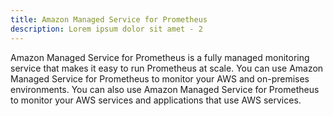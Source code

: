 ```yaml
---
title: Amazon Managed Service for Prometheus
description: Lorem ipsum dolor sit amet - 2
---
```


Amazon Managed Service for Prometheus is a fully managed monitoring service that makes it easy to run Prometheus at scale. You can use Amazon Managed Service for Prometheus to monitor your AWS and on-premises environments. You can also use Amazon Managed Service for Prometheus to monitor your AWS services and applications that use AWS services.